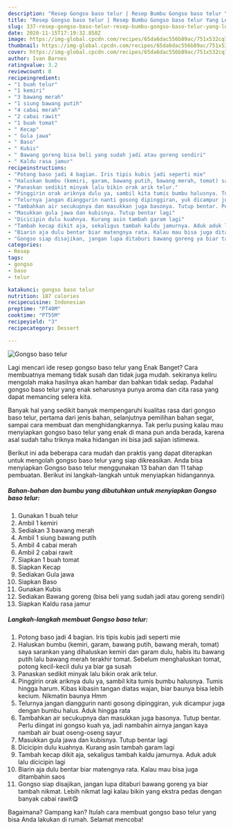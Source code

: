 ```yaml
---
description: "Resep Gongso baso telur | Resep Bumbu Gongso baso telur Yang Lezat"
title: "Resep Gongso baso telur | Resep Bumbu Gongso baso telur Yang Lezat"
slug: 337-resep-gongso-baso-telur-resep-bumbu-gongso-baso-telur-yang-lezat
date: 2020-11-15T17:19:32.858Z
image: https://img-global.cpcdn.com/recipes/65da6dac556b89ac/751x532cq70/gongso-baso-telur-foto-resep-utama.jpg
thumbnail: https://img-global.cpcdn.com/recipes/65da6dac556b89ac/751x532cq70/gongso-baso-telur-foto-resep-utama.jpg
cover: https://img-global.cpcdn.com/recipes/65da6dac556b89ac/751x532cq70/gongso-baso-telur-foto-resep-utama.jpg
author: Ivan Barnes
ratingvalue: 3.2
reviewcount: 8
recipeingredient:
- "1 buah telur"
- "1 kemiri"
- "3 bawang merah"
- "1 siung bawang putih"
- "4 cabai merah"
- "2 cabai rawit"
- "1 buah tomat"
- " Kecap"
- " Gula jawa"
- " Baso"
- " Kubis"
- " Bawang goreng bisa beli yang sudah jadi atau goreng sendiri"
- " Kaldu rasa jamur"
recipeinstructions:
- "Potong baso jadi 4 bagian. Iris tipis kubis jadi seperti mie"
- "Haluskan bumbu (kemiri, garam, bawang putih, bawang merah, tomat) saya sarankan yang dihaluskan kemiri dan garam dulu, habis itu bawang putih lalu bawang merah terakhir tomat. Sebelum menghaluskan tomat, potong kecil-kecil dulu ya biar ga susah"
- "Panaskan sedikit minyak lalu bikin orak arik telur."
- "Pinggirin orak ariknya dulu ya, sambil kita tumis bumbu halusnya. Tumis hingga harum. Kibas kibasin tangan diatas wajan, biar baunya bisa lebih kecium. Nikmatin baunya Hmm"
- "Telurnya jangan dianggurin nanti gosong dipinggiran, yuk dicampur juga dengan bumbu halus. Aduk hingga rata"
- "Tambahkan air secukupnya dan masukkan juga basonya. Tutup bentar. Perlu diingat ini gongso kuah ya, jadi nambahin airnya jangan kaya nambah air buat oseng-oseng sayur"
- "Masukkan gula jawa dan kubisnya. Tutup bentar lagi"
- "Dicicipin dulu kuahnya. Kurang asin tambah garam lagi"
- "Tambah kecap dikit aja, sekaligus tambah kaldu jamurnya. Aduk aduk lalu dicicipin lagi"
- "Biarin aja dulu bentar biar matengnya rata. Kalau mau bisa juga ditambahin saos"
- "Gongso siap disajikan, jangan lupa ditaburi bawang goreng ya biar tambah nikmat. Lebih nikmat lagi kalau bikin yang ekstra pedas dengan banyak cabai rawit😋"
categories:
- Resep
tags:
- gongso
- baso
- telur

katakunci: gongso baso telur 
nutrition: 187 calories
recipecuisine: Indonesian
preptime: "PT40M"
cooktime: "PT55M"
recipeyield: "3"
recipecategory: Dessert

---
```



![Gongso baso telur](https://img-global.cpcdn.com/recipes/65da6dac556b89ac/751x532cq70/gongso-baso-telur-foto-resep-utama.jpg)

Lagi mencari ide resep gongso baso telur yang Enak Banget? Cara membuatnya memang tidak susah dan tidak juga mudah. sekiranya keliru mengolah maka hasilnya akan hambar dan bahkan tidak sedap. Padahal gongso baso telur yang enak seharusnya punya aroma dan cita rasa yang dapat memancing selera kita.

Banyak hal yang sedikit banyak mempengaruhi kualitas rasa dari gongso baso telur, pertama dari jenis bahan, selanjutnya pemilihan bahan segar, sampai cara membuat dan menghidangkannya. Tak perlu pusing kalau mau menyiapkan gongso baso telur yang enak di mana pun anda berada, karena asal sudah tahu triknya maka hidangan ini bisa jadi sajian istimewa.




Berikut ini ada beberapa cara mudah dan praktis yang dapat diterapkan untuk mengolah gongso baso telur yang siap dikreasikan. Anda bisa menyiapkan Gongso baso telur menggunakan 13 bahan dan 11 tahap pembuatan. Berikut ini langkah-langkah untuk menyiapkan hidangannya.

<!--inarticleads1-->

##### Bahan-bahan dan bumbu yang dibutuhkan untuk menyiapkan Gongso baso telur:

1. Gunakan 1 buah telur
1. Ambil 1 kemiri
1. Sediakan 3 bawang merah
1. Ambil 1 siung bawang putih
1. Ambil 4 cabai merah
1. Ambil 2 cabai rawit
1. Siapkan 1 buah tomat
1. Siapkan  Kecap
1. Sediakan  Gula jawa
1. Siapkan  Baso
1. Gunakan  Kubis
1. Sediakan  Bawang goreng (bisa beli yang sudah jadi atau goreng sendiri)
1. Siapkan  Kaldu rasa jamur




<!--inarticleads2-->

##### Langkah-langkah membuat Gongso baso telur:

1. Potong baso jadi 4 bagian. Iris tipis kubis jadi seperti mie
1. Haluskan bumbu (kemiri, garam, bawang putih, bawang merah, tomat) saya sarankan yang dihaluskan kemiri dan garam dulu, habis itu bawang putih lalu bawang merah terakhir tomat. Sebelum menghaluskan tomat, potong kecil-kecil dulu ya biar ga susah
1. Panaskan sedikit minyak lalu bikin orak arik telur.
1. Pinggirin orak ariknya dulu ya, sambil kita tumis bumbu halusnya. Tumis hingga harum. Kibas kibasin tangan diatas wajan, biar baunya bisa lebih kecium. Nikmatin baunya Hmm
1. Telurnya jangan dianggurin nanti gosong dipinggiran, yuk dicampur juga dengan bumbu halus. Aduk hingga rata
1. Tambahkan air secukupnya dan masukkan juga basonya. Tutup bentar. Perlu diingat ini gongso kuah ya, jadi nambahin airnya jangan kaya nambah air buat oseng-oseng sayur
1. Masukkan gula jawa dan kubisnya. Tutup bentar lagi
1. Dicicipin dulu kuahnya. Kurang asin tambah garam lagi
1. Tambah kecap dikit aja, sekaligus tambah kaldu jamurnya. Aduk aduk lalu dicicipin lagi
1. Biarin aja dulu bentar biar matengnya rata. Kalau mau bisa juga ditambahin saos
1. Gongso siap disajikan, jangan lupa ditaburi bawang goreng ya biar tambah nikmat. Lebih nikmat lagi kalau bikin yang ekstra pedas dengan banyak cabai rawit😋




Bagaimana? Gampang kan? Itulah cara membuat gongso baso telur yang bisa Anda lakukan di rumah. Selamat mencoba!
